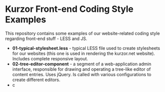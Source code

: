 # Kurzor Front-end Coding Style Examples

This repository contains some examples of our website-related coding style regarding front-end stuff - LESS and JS.

  - **01-typical-stylesheet.less** - typical LESS file used to create stylesheets for our websites (this one is used in rendering the kurzor.net website). Includes complete responsive layout.
  - **02-tree-editor-component** - a segment of a web-application admin interface, responsible for drawing and operating a tree-like editor of content entries. Uses jQuery. Is called with various configurations to create different editors.
  - c